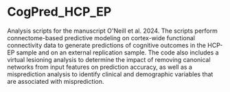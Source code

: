 # CogPred_HCP_EP
Analysis scripts for the manuscript O'Neill et al. 2024.
The scripts perform connectome-based predictive modeling on cortex-wide functional connectivity data to generate predictions of cognitive outcomes in the HCP-EP sample and on an external replication sample. The code also includes a virtual lesioning analysis to determine the impact of removing canonical networks from input features on prediction accuracy, as well as a misprediction analysis to identify clinical and demographic variables that are associated with misprediction.  
